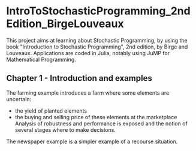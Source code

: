 IntroToStochasticProgramming_2ndEdition_BirgeLouveaux
=====================================================
This project aims at learning about Stochastic Programming, by using the book "Introduction to Stochastic Programming", 2nd edition, by Birge and Louveaux.
Applications are coded in Julia, notably using JuMP for Mathematical Programming.

Chapter 1 - Introduction and examples
-------------------------------------
The farming example introduces a farm where some elements are uncertain:
- the yield of planted elements
- the buying and selling price of these elements at the marketplace
Analysis of robustness and performance is exposed and the notion of several stages where to make decisions.

The newspaper example is a simpler example of a recourse situation.